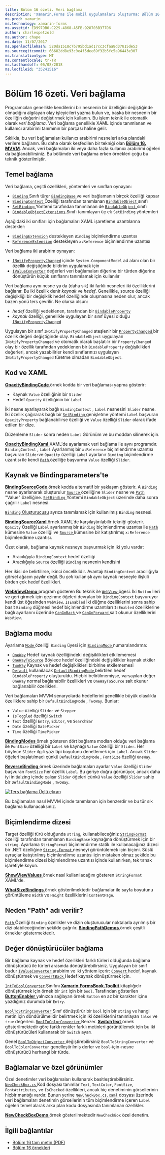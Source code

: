 ```yaml
---
title: Bölüm 16 özeti. Veri bağlama
description: 'Xamarin.Forms ile mobil uygulamaları oluşturma: Bölüm 16 özeti. Veri bağlama'
ms.prod: xamarin
ms.technology: xamarin-forms
ms.assetid: ED997DB0-C229-4868-A5FB-928703B377D6
author: charlespetzold
ms.author: chape
ms.date: 11/07/2017
ms.openlocfilehash: 520da1518c7b795bd1ad17cc3cfaa8d37815de53
ms.sourcegitcommit: 66682dd8e93c0e4f5dee69f32b5fc5a96443e307
ms.translationtype: MT
ms.contentlocale: tr-TR
ms.lasthandoff: 06/08/2018
ms.locfileid: "35241516"
---
```

# <a name="summary-of-chapter-16-data-binding"></a>Bölüm 16 özeti. Veri bağlama

Programcıları genellikle kendilerini bir nesnenin bir özelliğini değiştiğinde olmadığını algılayan olay işleyicileri yazma bulun ve, başka bir nesnenin bir özelliğin değerini değiştirmek için kullanın. Bu işlem teknik ile otomatik olarak *veri bağlama*. Veri bağlama genellikle XAML içinde tanımlanan ve kullanıcı arabirimi tanımının bir parçası haline gelir.

Sıklıkla, bu veri bağlamaları kullanıcı arabirimi nesneleri arka plandaki verilere bağlanın. Bu daha olarak keşfedilen bir tekniği olan [ **Bölüm 18. MVVM**](chapter18.md). Ancak, veri bağlamaları iki veya daha fazla kullanıcı arabirimi öğeleri da bağlanabilirsiniz. Bu bölümde veri bağlama erken örnekleri çoğu bu teknik gösterilmiştir.

## <a name="binding-basics"></a>Temel bağlama

Veri bağlama, çeşitli özellikleri, yöntemleri ve sınıfları oynayan:

- [ `Binding` ](https://developer.xamarin.com/api/type/Xamarin.Forms.Binding/) Sınıfı türer [ `BindingBase` ](https://developer.xamarin.com/api/type/Xamarin.Forms.BindingBase/) ve veri bağlamanın birçok özelliği kapsar
- [ `BindingContext` ](https://developer.xamarin.com/api/property/Xamarin.Forms.BindableObject.BindingContext/) Özelliği tarafından tanımlanan [ `BindableObject` ](https://developer.xamarin.com/api/type/Xamarin.Forms.BindableObject/) sınıfı
- [ `SetBinding` ](https://developer.xamarin.com/api/member/Xamarin.Forms.BindableObject.SetBinding/p/Xamarin.Forms.BindableProperty/Xamarin.Forms.BindingBase/) Yöntemi tarafından tanımlanan de [ `BindableObject` ](https://developer.xamarin.com/api/type/Xamarin.Forms.BindableObject/) sınıfı
- [ `BindableObjectExtensions` ](https://developer.xamarin.com/api/type/Xamarin.Forms.BindableObjectExtensions/) Sınıfı tanımlayan üç ek `SetBinding` yöntemleri

Aşağıdaki iki sınıfları için bağlamaları XAML işaretleme uzantılarına destekler:

- [`BindingExtension`](https://developer.xamarin.com/api/type/Xamarin.Forms.Xaml.BindingExtension/) destekleyen `Binding` biçimlendirme uzantısı
- [`ReferenceExtension`](https://developer.xamarin.com/api/type/Xamarin.Forms.Xaml.ReferenceExtension/) destekleyen `x:Reference` biçimlendirme uzantısı

Veri bağlama iki arabirim oynayan:

- [`INotifyPropertyChanged`](https://developer.xamarin.com/api/type/System.ComponentModel.INotifyPropertyChanged/) içinde `System.ComponentModel` ad alanı olan bir özellik değiştiğinde bildirim uygulamak için
- [`IValueConverter`](https://developer.xamarin.com/api/type/Xamarin.Forms.IValueConverter/) değerleri veri bağlamaları diğerine bir türden diğerine dönüştürün küçük sınıflarını tanımlamak için kullanılır

Veri bağlama aynı nesne ya da (daha sık) iki farklı nesneleri iki özelliklerini bağlanır. Bu iki özellik denir *kaynak* ve *hedef*. Genellikle, source özelliği değişikliği bir değişiklik hedef özelliğinde oluşmasına neden olur, ancak bazen yönü ters çevrilir. Ne olursa olsun:

- *hedef* özelliği yedeklenen, tarafından bir [`BindableProperty`](https://developer.xamarin.com/api/type/Xamarin.Forms.BindableProperty/)
- *kaynak* özelliği, genellikle uygulayan bir sınıf üyesi olduğu [`INotifyPropertyChanged`](https://developer.xamarin.com/api/type/System.ComponentModel.INotifyPropertyChanged/)

Uygulayan bir sınıf `INotifyPropertyChanged` ateşlenir bir [ `PropertyChanged` ](https://developer.xamarin.com/api/event/System.ComponentModel.INotifyPropertyChanged.PropertyChanged/) bir özellik değeri değiştiğinde olay. `BindableObject` uygulayan `INotifyPropertyChanged` ve otomatik olarak başlatılır bir `PropertyChanged` olay bir özellik tarafından yedeklenen bir `BindableProperty` değişiklikleri değerleri, ancak yazabilirler kendi sınıflarınızı uygulayan `INotifyPropertyChanged` türetme olmadan `BindableObject`.

## <a name="code-and-xaml"></a>Kod ve XAML

[ **OpacityBindingCode** ](https://github.com/xamarin/xamarin-forms-book-samples/tree/master/Chapter16/OpacityBindingCode) örnek kodda bir veri bağlaması yapma gösterir:

- Kaynak `Value` özelliğinin bir `Slider`
- Hedef `Opacity` özelliğinin bir `Label`

İki nesne ayarlayarak bağlı `BindingContext` , `Label` nesnesini `Slider` nesne. İki özellik çağırarak bağlı bir [ `SetBinding` ](https://developer.xamarin.com/api/member/Xamarin.Forms.BindableObjectExtensions.SetBinding/p/Xamarin.Forms.BindableObject/Xamarin.Forms.BindableProperty/System.String/) genişletme yöntemi `Label` başvuran `OpacityProperty` bağlanabilirse özelliği ve `Value` özelliği `Slider` olarak ifade edilen bir dize.

Düzenleme `Slider` sonra neden `Label` Görünüm ve bu moddan silinerek için.

[ **OpacityBindingXaml** ](https://github.com/xamarin/xamarin-forms-book-samples/tree/master/Chapter16/OpacityBindingXaml) XAML'de ayarlamak veri bağlama ile aynı programdır. `BindingContext` , `Label` Ayarlanmış bir `x:Reference` biçimlendirme uzantısı başvuran `Slider`ve `Opacity` özelliği `Label` ayarlanır `Binding` biçimlendirme uzantısı ile kendi [ `Path` ](https://developer.xamarin.com/api/property/Xamarin.Forms.Binding.Path/) özelliğe başvurma `Value` özelliği `Slider`.

## <a name="source-and-bindingcontext"></a>Kaynak ve Bindingparameters'te

[ **BindingSourceCode** ](https://github.com/xamarin/xamarin-forms-book-samples/tree/master/Chapter16/BindingSourceCode) örnek kodda alternatif bir yaklaşım gösterir. A `Binding` nesne ayarlanarak oluşturulur [ `Source` ](https://developer.xamarin.com/api/property/Xamarin.Forms.Binding.Source/) özelliğine `Slider` nesne ve [ `Path` ](https://developer.xamarin.com/api/property/Xamarin.Forms.Binding.Path/) "Value" özelliğine. [ `SetBinding` ](https://developer.xamarin.com/api/member/Xamarin.Forms.BindableObject.SetBinding/p/Xamarin.Forms.BindableProperty/Xamarin.Forms.BindingBase/) Yöntemi `BindableObject` üzerinde daha sonra çağrılır `Label` nesnesi.

[ `Binding` Oluşturucusu](https://developer.xamarin.com/api/constructor/Xamarin.Forms.Binding.Binding/p/System.String/Xamarin.Forms.BindingMode/Xamarin.Forms.IValueConverter/System.Object/System.String/System.Object/) ayrıca tanımlamak için kullanılmış `Binding` nesnesi.

[ **BindingSourceXaml** ](https://github.com/xamarin/xamarin-forms-book-samples/tree/master/Chapter16/BindingSourceXaml) örnek XAML'de karşılaştırılabilir tekniği gösterir. `Opacity` Özelliği `Label` ayarlanmış bir `Binding` biçimlendirme uzantısı ile [ `Path` ](https://developer.xamarin.com/api/property/Xamarin.Forms.Binding.Path/) kümesine `Value` özelliği ve [ `Source` ](https://developer.xamarin.com/api/property/Xamarin.Forms.Binding.Source/) kümesine bir katıştırılmış `x:Reference` biçimlendirme uzantısı.

Özet olarak, bağlama kaynak nesneye başvurmak için iki yolu vardır:

- Aracılığıyla `BindingContext` hedef özelliği
- Aracılığıyla `Source` özelliği `Binding` nesnenin kendisini

Her ikisi de belirtilirse, ikinci önceliklidir. Avantajı `BindingContext` aracılığıyla görsel ağacın yayılır değil. Bu *çok* kullanışlı aynı kaynak nesneyle ilişkili birden çok hedef özellikleri.

[ **WebViewDemo** ](https://github.com/xamarin/xamarin-forms-book-samples/tree/master/Chapter16/WebViewDemo) program gösteren Bu teknik ile [ `WebView` ](https://developer.xamarin.com/api/type/Xamarin.Forms.WebView/) öğesi. İki `Button` İleri ve geri girmek için gezinme öğeleri devralan bir `BindingContext` başvuruyor kendi üst öğesinden `WebView`. `IsEnabled` İki düğme özelliklerini sonra sahip basit `Binding` düğmesi hedef biçimlendirme uzantıları `IsEnabled` özelliklerine bağlı ayarlarını üzerinde [ `CanGoBack` ](https://developer.xamarin.com/api/property/Xamarin.Forms.WebView.CanGoBack/) ve [ `CanGoForward` ](https://developer.xamarin.com/api/property/Xamarin.Forms.WebView.CanGoForward/) salt okunur özelliklerini `WebView`.

## <a name="the-binding-mode"></a>Bağlama modu

Ayarlama [ `Mode` ](https://developer.xamarin.com/api/property/Xamarin.Forms.BindingBase.Mode/) özelliği `Binding` üyesi için [ `BindingMode` ](https://developer.xamarin.com/api/type/Xamarin.Forms.BindingMode/) numaralandırma:

- [`OneWay`](https://developer.xamarin.com/api/field/Xamarin.Forms.BindingMode.OneWay/) Hedef kaynak özelliğindeki değişiklikleri etkilememesi
- [`OneWayToSource`](https://developer.xamarin.com/api/field/Xamarin.Forms.BindingMode.OneWayToSource/) Böylece hedef özelliğindeki değişiklikler kaynak etkiler
- [`TwoWay`](https://developer.xamarin.com/api/field/Xamarin.Forms.BindingMode.TwoWay/) Kaynak ve hedef değişiklikleri birbirine etkilememesi
- [`Default`](https://developer.xamarin.com/api/field/Xamarin.Forms.BindingMode.Default/) kullanılacak [ `DefaultBindingMode` ](https://developer.xamarin.com/api/property/Xamarin.Forms.BindableProperty.DefaultBindingMode/) belirtilen hedef `BindableProperty` oluşturuldu. Hiçbiri belirtilmemişse, varsayılan değer `OneWay` normal bağlanabilir özellikleri ve `OneWayToSource` salt okunur bağlanabilir özellikleri.

Veri bağlamaları MVVM senaryolarda hedeflerini genellikle büyük olasılıkla özelliklere sahip bir `DefaultBindingMode` , `TwoWay`. Bunlar:

- `Value` özelliği `Slider` ve `Stepper`
- `IsToggled` özelliği `Switch`
- `Text` özelliği `Entry`, `Editor`, ve `SearchBar`
- `Date` özelliği `DatePicker`
- `Time` özelliği `TimePicker`

[ **BindingModes** ](https://github.com/xamarin/xamarin-forms-book-samples/tree/master/Chapter16/BindingModes) örnek gösteren dört bağlama modları olduğu veri bağlama ile `FontSize` özelliği bir `Label` ve kaynağı `Value` özelliği bir `Slider`. Her böylece `Slider` ilgili yazı tipi boyutunu denetlemek için `Label`. Ancak `Slider` öğeleri başlatılmadı çünkü `DefaultBindingMode` , `FontSize` özelliği `OneWay`.

[ **ReverseBinding** ](https://github.com/xamarin/xamarin-forms-book-samples/tree/master/Chapter16/ReverseBinding) örnek üzerinde bağlamaları ayarlar `Value` özelliği `Slider` başvuran `FontSize` her özellik `Label`. Bu geriye doğru görünüyor, ancak daha iyi initialzing içinde çalışır `Slider` öğeleri çünkü `Value` özelliği `Slider` sahip bir `DefaultBindingMode` , `TwoWay`.

[![Ters bağlama Üçlü ekran](images/ch16fg06-small.png "ters bağlama")](images/ch16fg06-large.png#lightbox "ters bağlama")

Bu bağlamaları nasıl MVVM içinde tanımlanan için benzerdir ve bu tür sık bağlama kullanacaksınız.

## <a name="string-formatting"></a>Biçimlendirme dizesi

Target özelliği türü olduğunda `string`, kullanabileceğiniz [ `StringFormat` ](https://developer.xamarin.com/api/property/Xamarin.Forms.BindingBase.StringFormat/) özelliği tarafından tanımlanan `BindingBase` kaynağına dönüştürmek için bir `string`. Ayarlama `StringFormat` biçimlendirme statik ile kullanacağınız dizesi bir .NET özelliğine [ `String.Format` ](https://developer.xamarin.com/api/member/System.String.Format/p/System.String/System.Object/) nesneyi görüntülemek için biçimi. Süslü ayraçlar katıştırılmış biçimlendirme uzantısı için mistaken olmaz şekilde bu biçimlendirme dizesi biçimlendirme uzantısı içinde kullanırken, tek tırnak işaretiyle koyun.

[ **ShowViewValues** ](https://github.com/xamarin/xamarin-forms-book-samples/tree/master/Chapter16/ShowViewValues) örnek nasıl kullanılacağını gösteren `StringFormat` XAML'de.

[ **WhatSizeBindings** ](https://github.com/xamarin/xamarin-forms-book-samples/tree/master/Chapter16/WhatSizeBindings) örnek gösterilmektedir bağlamalar ile sayfa boyutunu görüntüleme `Width` ve `Height` özelliklerini `ContentPage`.

## <a name="why-is-it-called-path"></a>Neden "Path" adı verilir?

[ `Path` ](https://developer.xamarin.com/api/property/Xamarin.Forms.Binding.Path/) Özelliği `Binding` özellikler ve dizin oluşturucular noktalarla ayrılmış bir dizi olabileceğinden şekilde çağrılır. [ **BindingPathDemos** ](https://github.com/xamarin/xamarin-forms-book-samples/tree/master/Chapter16/BindingPathDemos) örnek çeşitli örnekler göstermektedir.

## <a name="binding-value-converters"></a>Değer dönüştürücüler bağlama

Bir bağlama kaynak ve hedef özellikleri farklı türleri olduğunda bağlama dönüştürücü ile türleri arasında dönüştürebilirsiniz. Uygulayan bir sınıf budur [ `IValueConverter` ](https://developer.xamarin.com/api/type/Xamarin.Forms.IValueConverter/) arabirim ve iki yöntem içerir: [ `Convert` ](https://developer.xamarin.com/api/member/Xamarin.Forms.IValueConverter.Convert/p/System.Object/System.Type/System.Object/System.Globalization.CultureInfo/) hedef, kaynak dönüştürmek ve [ `ConvertBack` ](https://developer.xamarin.com/api/member/Xamarin.Forms.IValueConverter.ConvertBack/p/System.Object/System.Type/System.Object/System.Globalization.CultureInfo/) Hedef kaynak dönüştürmek için.

[ `IntToBoolConverter` ](https://github.com/xamarin/xamarin-forms-book-samples/blob/master/Libraries/Xamarin.FormsBook.Toolkit/Xamarin.FormsBook.Toolkit/IntToBoolConverter.cs) Sınıfını [ **Xamarin.FormsBook.Toolkit** ](https://github.com/xamarin/xamarin-forms-book-samples/tree/master/Libraries/Xamarin.FormsBook.Toolkit) kitaplığıdır dönüştürmek için örnek bir `int` için bir `bool`. Tarafından gösterilen [ **ButtonEnabler** ](https://github.com/xamarin/xamarin-forms-book-samples/tree/master/Chapter16/ButtonEnabler) yalnızca sağlayan örnek `Button` en az bir karakter içine yazdığınız durumda bir `Entry`.

[ `BoolToStringConverter` ](https://github.com/xamarin/xamarin-forms-book-samples/blob/master/Libraries/Xamarin.FormsBook.Toolkit/Xamarin.FormsBook.Toolkit/BoolToStringConverter.cs) Sınıf dönüştürür bir `bool` için bir `string` ve hangi metin için döndürülmelidir belirtmek için iki özelliklerini tanımlayan `false` ve `true` değerleri.
[ `BoolToColorConverter` ](https://github.com/xamarin/xamarin-forms-book-samples/blob/master/Libraries/Xamarin.FormsBook.Toolkit/Xamarin.FormsBook.Toolkit/BoolToColorConverter.cs) Benzer. [ **SwitchText** ](https://github.com/xamarin/xamarin-forms-book-samples/tree/master/Chapter16/SwitchText) örnek gösterilmektedir göre farklı renkler farklı metinleri görüntülemek için bu iki dönüştürücüleri kullanarak bir `Switch` ayarı.

Genel [ `BoolToObjectConverter` ](https://github.com/xamarin/xamarin-forms-book-samples/blob/master/Libraries/Xamarin.FormsBook.Toolkit/Xamarin.FormsBook.Toolkit/BoolToObjectConverter.cs) değiştirebilirsiniz `BoolToStringConverter` ve `BoolToColorConverter` genelleştirilmiş derler ve `bool`-için-nesne dönüştürücü herhangi bir türde.

## <a name="bindings-and-custom-views"></a>Bağlamalar ve özel görünümler

Özel denetimler veri bağlamaları kullanarak basitleştirebilirsiniz. [ `NewCheckBox.cs` ](https://github.com/xamarin/xamarin-forms-book-samples/blob/master/Libraries/Xamarin.FormsBook.Toolkit/Xamarin.FormsBook.Toolkit/NewCheckBox.xaml.cs) Kod dosyası tanımlar `Text`, `TextColor`, `FontSize`, `FontAttributes`, ve `IsChecked` özellikleri, ancak hiç denetiminin görsellerinin hiçbir mantığı vardır.
Bunun yerine [ `NewCheckBox.cs.xaml` ](https://github.com/xamarin/xamarin-forms-book-samples/blob/master/Libraries/Xamarin.FormsBook.Toolkit/Xamarin.FormsBook.Toolkit/NewCheckBox.xaml) dosyası üzerinde veri bağlamaları denetimin görsellerinin tüm biçimlendirme içeren `Label` öğeleri temel alarak arka plan kodu dosyasında tanımlanan özellikler.

[ **NewCheckBoxDemo** ](https://github.com/xamarin/xamarin-forms-book-samples/tree/master/Chapter16/NewCheckBoxDemo) örnek gösterilmektedir `NewCheckBox` özel denetim.



## <a name="related-links"></a>İlgili bağlantılar

- [Bölüm 16 tam metin (PDF)](https://download.xamarin.com/developer/xamarin-forms-book/XamarinFormsBook-Ch16-Apr2016.pdf)
- [Bölüm 16 örnekleri](https://github.com/xamarin/xamarin-forms-book-samples/tree/master/Chapter16)

